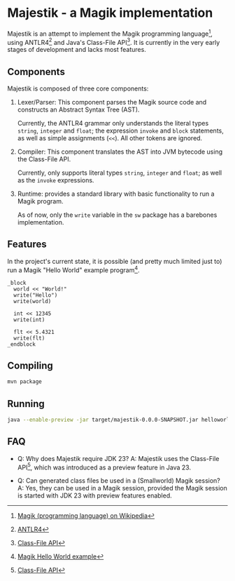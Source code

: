 Majestik - a Magik implementation
=================================

Majestik is an attempt to implement the Magik programming language[^1], using ANTLR4[^2] and Java's Class-File API[^3].
It is currently in the very early stages of development and lacks most features.



Components
----------
Majestik is composed of three core components:
1. Lexer/Parser: This component parses the Magik source code and constructs an Abstract Syntax Tree (AST).

   Currently, the ANTLR4 grammar only understands the literal types `string`, `integer` and `float`; the expression `invoke` and `block` statements, as well as simple assignments (`<<`).  All other tokens are ignored.
2. Compiler: This component translates the AST into JVM bytecode using the Class-File API.

   Currently, only supports literal types `string`, `integer` and `float`; as well as the `invoke` expressions.
3. Runtime: provides a standard library with basic functionality to run a Magik program.

   As of now, only the `write` variable in the `sw` package has a barebones implementation.



Features
-------
In the project's current state, it is possible (and pretty much limited just to) run a Magik "Hello World" example program[^4].
```magik
_block
  world << "World!"
  write("Hello")
  write(world)

  int << 12345
  write(int)

  flt << 5.4321
  write(flt)
_endblock
```



Compiling
---------
```bash
mvn package
```



Running
-------
```bash
java --enable-preview -jar target/majestik-0.0.0-SNAPSHOT.jar helloworld.magik
```



FAQ
---
* Q: Why does Majestik require JDK 23?
  A: Majestik uses the Class-File API[^3], which was introduced as a preview feature in Java 23.

* Q: Can generated class files be used in a (Smallworld) Magik session?
  A: Yes, they can be used in a Magik session, provided the Magik session is started with JDK 23 with preview features enabled.



[^1]: [Magik (programming language) on Wikipedia](https://en.wikipedia.org/wiki/Magik_(programming_language))
[^2]: [ANTLR4](https://www.antlr.org)
[^3]: [Class-File API](https://docs.oracle.com/en/java/javase/23/docs/api/java.base/java/lang/classfile/package-summary.html)
[^4]: [Magik Hello World example](https://en.wikipedia.org/wiki/Magik_(programming_language)#Hello_World_example)
